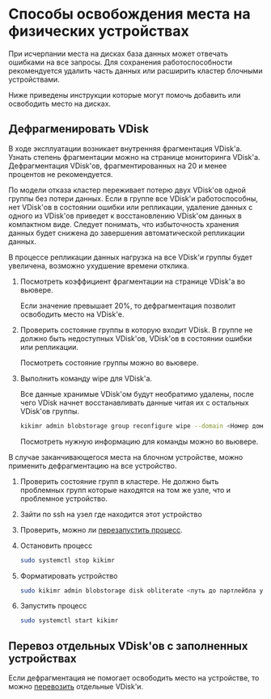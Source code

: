 # Способы освобождения места на физических устройствах

При исчерпании места на дисках база данных может отвечать ошибками на все запросы. Для сохранения работоспособности рекомендуется удалить часть данных или расширить кластер блочными устройствами.

Ниже приведены инструкции которые могут помочь добавить или освободить место на дисках.

## Дефрагменировать VDisk

В ходе эксплуатации возникает внутренняя фрагментация VDisk'а. Узнать степень фрагментации можно на странице мониторинга VDisk'а. Дефрагментация VDisk'ов, фрагментированных на 20 и менее процентов не рекомендуется.

По модели отказа кластер переживает потерю двух VDisk'ов одной группы без потери данных. Если в группе все VDisk'и работоспособны, нет VDisk'ов в состоянии ошибки или репликации, удаление данных с одного из VDisk'ов приведет к восстановлению VDisk'ом данных в компактном виде. Следует понимать, что избыточность хранения данных будет снижена до завершения автоматической репликации данных.

В процессе репликации данных нагрузка на все VDisk'и группы будет увеличена, возможно ухудшение времени отклика.

1. Посмотреть коэффициент фрагментации на странице VDisk'а во вьювере.

   Если значение превышает 20%, то дефрагментация позволит освободить место на VDisk'е.

2. Проверить состояние группы в которую входит VDisk. В группе не должно быть недоступных VDisk'ов, VDisk'ов в состоянии ошибки или репликации.

    Посмотреть состояние группы можно во вьювере.

3. Выполнить команду wipe для VDisk'а.

    Все данные хранимые VDisk'ом будут необратимо удалены, после чего VDisk начнет восстанавливать данные читая их с остальных VDisk'ов группы.

    ```bash
    kikimr admin blobstorage group reconfigure wipe --domain <Номер домена> --node <ID узла> --pdisk <pdisk-id> --vslot <Номер слота>
    ```

    Посмотреть нужную информацию для команды можно во вьювере.

В случае заканчивающегося места на блочном устройстве, можно применить дефрагментацию на все устройство.

1. Проверить состояние групп в кластере. Не должно быть проблемных групп которые находятся на том же узле, что и проблемное устройство.

2. Зайти по ssh на узел где находится этот устройство

3. Проверить, можно ли [перезапустить процесс](node_restarting.md#restart_process).

4. Остановить процесс

    ```bash
    sudo systemctl stop kikimr
    ```

5. Форматировать устройство

    ```bash
    sudo kikimr admin blobstorage disk obliterate <путь до партлейбла устройства>
    ```

6. Запустить процесс

    ```bash
    sudo systemctl start kikimr
    ```

## Перевоз отдельных VDisk'ов с заполненных устройствах

Если дефрагментация не помогает освободить место на устройстве, то можно [перевозить](moving_vdisks.md#moving_disk) отдельные VDisk'и.
